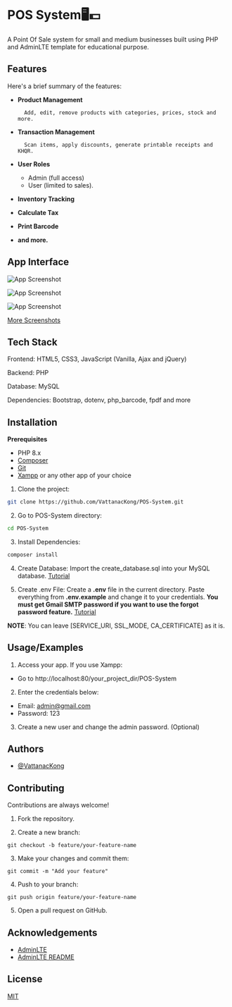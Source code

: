 
# POS System🖥️💵

A Point Of Sale system for small and medium businesses built using PHP and AdminLTE template for educational purpose.



## Features
Here's a brief summary of the features:

- **Product Management**
    
        Add, edit, remove products with categories, prices, stock and more. 
 
- **Transaction Management**

        Scan items, apply discounts, generate printable receipts and KHQR.

- **User Roles**
     
    - Admin (full access)
    - User (limited to sales).

- **Inventory Tracking**

- **Calculate Tax**

- **Print Barcode**
- **and more.**
## App Interface
![App Screenshot](https://github.com/VattanacKong/POS-System/blob/main/screenshots/Screenshot%202025-06-23%20192804.png?raw=true)

![App Screenshot](https://github.com/VattanacKong/POS-System/blob/main/screenshots/Screenshot%202025-06-23%20192835.png?raw=true)

![App Screenshot](https://github.com/VattanacKong/POS-System/blob/main/screenshots/Screenshot%202025-06-23%20192910.png?raw=true)

[More Screenshots](https://github.com/VattanacKong/POS-System/tree/main/screenshots)
## Tech Stack

Frontend: HTML5, CSS3, JavaScript (Vanilla, Ajax and jQuery)

Backend: PHP

Database: MySQL 

Dependencies: Bootstrap, dotenv, php_barcode, fpdf and more


## Installation

**Prerequisites**
- PHP 8.x
- [Composer](https://getcomposer.org/download/)
- [Git](https://git-scm.com/downloads)
- [Xampp](https://www.apachefriends.org/download.html) or any other app of your choice

1. Clone the project:
```bash
git clone https://github.com/VattanacKong/POS-System.git
```
2. Go to POS-System directory:
```bash
cd POS-System
```
3. Install Dependencies:
```bash
composer install
```
4. Create Database:
Import the create_database.sql into your MySQL database. [Tutorial](https://youtu.be/q0EBUXTQQRY)

5. Create .env File:
Create a **.env** file in the current directory. Paste everything from **.env.example** and change it to your credentials. **You must get Gmail SMTP password if you want to use the forgot password feature.** [Tutorial](https://youtu.be/I9x0w8cjR_o)

**NOTE**: You can leave [SERVICE_URI, SSL_MODE, CA_CERTIFICATE] as it is.
## Usage/Examples

1. Access your app. If you use Xampp:
        
- Go to http://localhost:80/your_project_dir/POS-System

2. Enter the credentials below:
- Email: admin@gmail.com
- Password: 123 
3. Create a new user and change the admin password. (Optional)
## Authors

- [@VattanacKong](https://github.com/VattanacKong)


## Contributing

Contributions are always welcome!

1. Fork the repository.

2. Create a new branch:
``` 
git checkout -b feature/your-feature-name
``` 
3. Make your changes and commit them:
```
git commit -m "Add your feature"
```
4. Push to your branch:
```
git push origin feature/your-feature-name
```
5. Open a pull request on GitHub.

## Acknowledgements

 - [AdminLTE](https://github.com/ColorlibHQ/AdminLTE)
 - [AdminLTE README](https://github.com/ColorlibHQ/AdminLTE/blob/master/README.md)


## License

[MIT](https://choosealicense.com/licenses/mit/)

